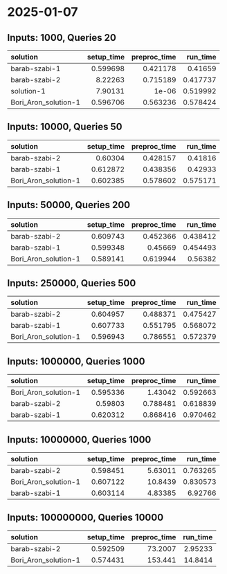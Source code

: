 # 2025-01-07

## Inputs: 1000, Queries 20

| solution             |   setup_time |   preproc_time |   run_time |
|:---------------------|-------------:|---------------:|-----------:|
| barab-szabi-1        |     0.599698 |       0.421178 |   0.41659  |
| barab-szabi-2        |     8.22263  |       0.715189 |   0.417737 |
| solution-1           |     7.90131  |       1e-06    |   0.519992 |
| Bori_Aron_solution-1 |     0.596706 |       0.563236 |   0.578424 |

## Inputs: 10000, Queries 50

| solution             |   setup_time |   preproc_time |   run_time |
|:---------------------|-------------:|---------------:|-----------:|
| barab-szabi-2        |     0.60304  |       0.428157 |   0.41816  |
| barab-szabi-1        |     0.612872 |       0.438356 |   0.42933  |
| Bori_Aron_solution-1 |     0.602385 |       0.578602 |   0.575171 |

## Inputs: 50000, Queries 200

| solution             |   setup_time |   preproc_time |   run_time |
|:---------------------|-------------:|---------------:|-----------:|
| barab-szabi-2        |     0.609743 |       0.452366 |   0.438412 |
| barab-szabi-1        |     0.599348 |       0.45669  |   0.454493 |
| Bori_Aron_solution-1 |     0.589141 |       0.619944 |   0.56382  |

## Inputs: 250000, Queries 500

| solution             |   setup_time |   preproc_time |   run_time |
|:---------------------|-------------:|---------------:|-----------:|
| barab-szabi-2        |     0.604957 |       0.488371 |   0.475427 |
| barab-szabi-1        |     0.607733 |       0.551795 |   0.568072 |
| Bori_Aron_solution-1 |     0.596943 |       0.786551 |   0.572379 |

## Inputs: 1000000, Queries 1000

| solution             |   setup_time |   preproc_time |   run_time |
|:---------------------|-------------:|---------------:|-----------:|
| Bori_Aron_solution-1 |     0.595336 |       1.43042  |   0.592663 |
| barab-szabi-2        |     0.59803  |       0.788481 |   0.618839 |
| barab-szabi-1        |     0.620312 |       0.868416 |   0.970462 |

## Inputs: 10000000, Queries 1000

| solution             |   setup_time |   preproc_time |   run_time |
|:---------------------|-------------:|---------------:|-----------:|
| barab-szabi-2        |     0.598451 |        5.63011 |   0.763265 |
| Bori_Aron_solution-1 |     0.607122 |       10.8439  |   0.830573 |
| barab-szabi-1        |     0.603114 |        4.83385 |   6.92766  |

## Inputs: 100000000, Queries 10000

| solution             |   setup_time |   preproc_time |   run_time |
|:---------------------|-------------:|---------------:|-----------:|
| barab-szabi-2        |     0.592509 |        73.2007 |    2.95233 |
| Bori_Aron_solution-1 |     0.574431 |       153.441  |   14.8414  |